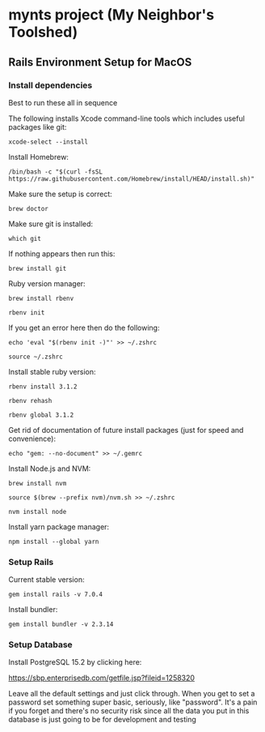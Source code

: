 # mynts project (My Neighbor's Toolshed)


## Rails Environment Setup for MacOS

### Install dependencies

Best to run these all in sequence

The following installs Xcode command-line tools which includes useful packages like git:

```shell
xcode-select --install
```

Install Homebrew:

```shell
/bin/bash -c "$(curl -fsSL https://raw.githubusercontent.com/Homebrew/install/HEAD/install.sh)"
```

Make sure the setup is correct:

```shell
brew doctor
```

Make sure git is installed:

```shell
which git
```

If nothing appears then run this:

```shell
brew install git
```

Ruby version manager:

```shell
brew install rbenv
```
```shell
rbenv init
```

If you get an error here then do the following:

```shell
echo 'eval "$(rbenv init -)"' >> ~/.zshrc
```
```shell
source ~/.zshrc
```

Install stable ruby version:

```shell
rbenv install 3.1.2
```
```shell
rbenv rehash
```
```shell
rbenv global 3.1.2
```

Get rid of documentation of future install packages (just for speed and convenience):

```shell
echo "gem: --no-document" >> ~/.gemrc
```

Install Node.js and NVM:

```shell
brew install nvm
```
```shell
source $(brew --prefix nvm)/nvm.sh >> ~/.zshrc
```

```shell
nvm install node
```

Install yarn package manager:

```shell
npm install --global yarn
```


### Setup Rails

Current stable version:

```shell
gem install rails -v 7.0.4
```

Install bundler:

```shell
gem install bundler -v 2.3.14
```

### Setup Database

Install PostgreSQL 15.2 by clicking here:

https://sbp.enterprisedb.com/getfile.jsp?fileid=1258320

Leave all the default settings and just click through. When you get to set a password set something super basic, seriously, like "password". It's a pain if you forget and there's no security risk since all the data you put in this database is just going to be for development and testing
